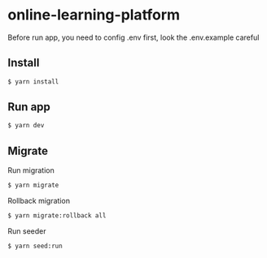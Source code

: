 # online-learning-platform

Before run app, you need to config .env first, look the .env.example careful

## Install

```sh
$ yarn install
```

## Run app

```sh
$ yarn dev
```

## Migrate

Run migration

```sh
$ yarn migrate
```

Rollback migration

```sh
$ yarn migrate:rollback all
```

Run seeder

```sh
$ yarn seed:run
```
